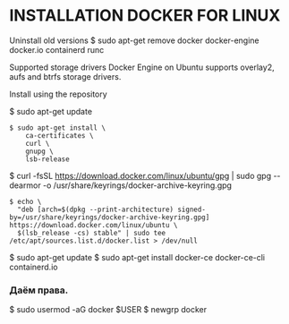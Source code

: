 INSTALLATION DOCKER FOR LINUX
==

Uninstall old versions
$ sudo apt-get remove docker docker-engine docker.io containerd runc

Supported storage drivers
Docker Engine on Ubuntu supports overlay2, aufs and btrfs storage drivers.

Install using the repository

$ sudo apt-get update
```
$ sudo apt-get install \
    ca-certificates \
    curl \
    gnupg \
    lsb-release
```
    
$ curl -fsSL https://download.docker.com/linux/ubuntu/gpg | sudo gpg --dearmor -o /usr/share/keyrings/docker-archive-keyring.gpg
```
$ echo \
  "deb [arch=$(dpkg --print-architecture) signed-by=/usr/share/keyrings/docker-archive-keyring.gpg] https://download.docker.com/linux/ubuntu \
  $(lsb_release -cs) stable" | sudo tee /etc/apt/sources.list.d/docker.list > /dev/null
```

$ sudo apt-get update
$ sudo apt-get install docker-ce docker-ce-cli containerd.io

### Даём права.
$ sudo usermod -aG docker $USER
$ newgrp docker
